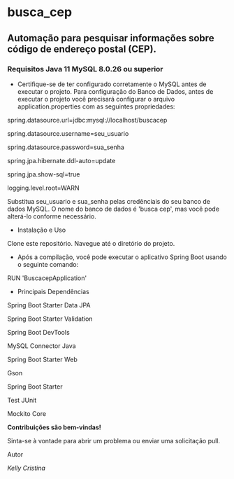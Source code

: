 # busca_cep
## Automação para pesquisar informações sobre código de endereço postal (CEP).

### Requisitos Java 11 MySQL 8.0.26 ou superior

* Certifique-se de ter configurado corretamente o MySQL antes de executar o projeto.
Para configuração do Banco de Dados, antes de executar o projeto você precisará configurar o arquivo application.properties com as seguintes propriedades:

spring.datasource.url=jdbc:mysql://localhost/buscacep 

spring.datasource.username=seu_usuario 

spring.datasource.password=sua_senha 

spring.jpa.hibernate.ddl-auto=update 

spring.jpa.show-sql=true

logging.level.root=WARN

Substitua seu_usuario e sua_senha pelas credênciais do seu banco de dados MySQL. 
O nome do banco de dados é 'busca cep', mas você pode alterá-lo conforme necessário.


* Instalação e Uso
  
Clone este repositório. 
Navegue até o diretório do projeto. 


* Após a compilação, você pode executar o aplicativo Spring Boot usando o seguinte comando:
  
RUN 'BuscacepApplication' 


* Principais Dependências
  
Spring Boot Starter Data JPA

Spring Boot Starter Validation 

Spring Boot DevTools 

MySQL Connector Java 

Spring Boot Starter Web 

Gson 

Spring Boot Starter 

Test JUnit 

Mockito Core 


**Contribuições são bem-vindas!**

Sinta-se à vontade para abrir um problema ou enviar uma solicitação pull.

Autor

*Kelly Cristina*
